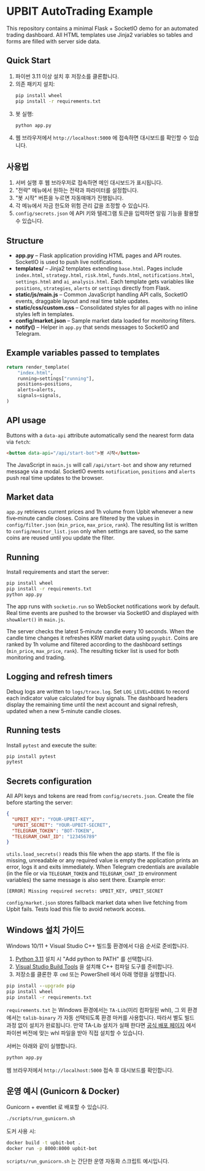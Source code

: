 # UPBIT AutoTrading Example

This repository contains a minimal Flask + SocketIO demo for an automated trading dashboard.  All HTML templates use Jinja2 variables so tables and forms are filled with server side data.

## Quick Start
1. 파이썬 3.11 이상 설치 후 저장소를 클론합니다.
2. 의존 패키지 설치:
   ```bash
   pip install wheel
   pip install -r requirements.txt
   ```
3. 봇 실행:
   ```bash
   python app.py
   ```
4. 웹 브라우저에서 `http://localhost:5000` 에 접속하면 대시보드를 확인할 수 있습니다.
## 사용법
1. 서버 실행 후 웹 브라우저로 접속하면 메인 대시보드가 표시됩니다.
2. "전략" 메뉴에서 원하는 전략과 파라미터를 설정합니다.
3. "봇 시작" 버튼을 누르면 자동매매가 진행됩니다.
4. 각 메뉴에서 자금 한도와 위험 관리 값을 조정할 수 있습니다.
5. `config/secrets.json` 에 API 키와 텔레그램 토큰을 입력하면 알림 기능을 활용할 수 있습니다.


## Structure
- **app.py** – Flask application providing HTML pages and API routes. SocketIO is used to push live notifications.
- **templates/** – Jinja2 templates extending `base.html`. Pages include `index.html`, `strategy.html`, `risk.html`, `funds.html`, `notifications.html`, `settings.html` and `ai_analysis.html`.
  Each template gets variables like `positions`, `strategies`, `alerts` or `settings` directly from Flask.
- **static/js/main.js** – Common JavaScript handling API calls, SocketIO events, draggable layout and real time table updates.
- **static/css/custom.css** – Consolidated styles for all pages with no inline styles left in templates.
- **config/market.json** – Sample market data loaded for monitoring filters.
- **notify()** – Helper in `app.py` that sends messages to SocketIO and Telegram.

## Example variables passed to templates
```python
return render_template(
    "index.html",
    running=settings["running"],
    positions=positions,
    alerts=alerts,
    signals=signals,
)
```

## API usage
Buttons with a `data-api` attribute automatically send the nearest form data via `fetch`:
```html
<button data-api="/api/start-bot">봇 시작</button>
```
The JavaScript in `main.js` will call `/api/start-bot` and show any returned message via a modal.
SocketIO events `notification`, `positions` and `alerts` push real time updates to the browser.

## Market data
`app.py` retrieves current prices and 1h volume from Upbit whenever a new
five‑minute candle closes.
Coins are filtered by the values in `config/filter.json` (`min_price`, `max_price`, `rank`).
The resulting list is written to `config/monitor_list.json` only when settings are saved,
so the same coins are reused until you update the filter.

## Running
Install requirements and start the server:
```bash
pip install wheel
pip install -r requirements.txt
python app.py
```
The app runs with `socketio.run` so WebSocket notifications work by default.
Real time events are pushed to the browser via SocketIO and displayed with `showAlert()` in `main.js`.

The server checks the latest 5‑minute candle every 10 seconds. When the candle
time changes it refreshes KRW market data using `pyupbit`. Coins are ranked by
1h volume and filtered according to the dashboard settings (`min_price`,
`max_price`, `rank`). The resulting ticker list is used for both monitoring and
trading.

## Logging and refresh timers
Debug logs are written to `logs/trace.log`. Set `LOG_LEVEL=DEBUG` to record each
indicator value calculated for buy signals. The dashboard headers display the
remaining time until the next account and signal refresh, updated when a new
5‑minute candle closes.

## Running tests
Install `pytest` and execute the suite:
```bash
pip install pytest
pytest
```

## Secrets configuration
All API keys and tokens are read from `config/secrets.json`. Create the file before starting the server:

```json
{
  "UPBIT_KEY": "YOUR-UPBIT-KEY",
  "UPBIT_SECRET": "YOUR-UPBIT-SECRET",
  "TELEGRAM_TOKEN": "BOT-TOKEN",
  "TELEGRAM_CHAT_ID": "123456789"
}
```

`utils.load_secrets()` reads this file when the app starts. If the file is missing,
unreadable or any required value is empty the application prints an error,
logs it and exits immediately. When Telegram credentials are available (in the
file or via `TELEGRAM_TOKEN` and `TELEGRAM_CHAT_ID` environment variables) the
same message is also sent there.
Example error:
```
[ERROR] Missing required secrets: UPBIT_KEY, UPBIT_SECRET
```

`config/market.json` stores fallback market data when live fetching from Upbit
fails. Tests load this file to avoid network access.

## Windows 설치 가이드
Windows 10/11 + Visual Studio C++ 빌드툴 환경에서 다음 순서로 준비합니다.

1. [Python 3.11](https://www.python.org/) 설치 시 "Add python to PATH" 를 선택합니다.
2. [Visual Studio Build Tools](https://visualstudio.microsoft.com/visual-cpp-build-tools/) 을 설치해 C++ 컴파일 도구를 준비합니다.
3. 저장소를 클론한 후 `cmd` 또는 PowerShell 에서 아래 명령을 실행합니다.

```cmd
pip install --upgrade pip
pip install wheel
pip install -r requirements.txt
```

`requirements.txt` 는 Windows 환경에서는 `TA-Lib`(미리 컴파일된 whl), 그
외 환경에서는 `talib-binary` 가 자동 선택되도록 환경 마커를 사용합니다.
따라서 별도 빌드 과정 없이 설치가 완료됩니다. 만약 TA-Lib 설치가 실패
한다면 [공식 배포 페이지](https://www.lfd.uci.edu/~gohlke/pythonlibs/#ta-lib)
에서 파이썬 버전에 맞는 whl 파일을 받아 직접 설치할 수 있습니다.

서버는 아래와 같이 실행합니다.

```cmd
python app.py
```

웹 브라우저에서 `http://localhost:5000` 접속 후 대시보드를 확인합니다.

## 운영 예시 (Gunicorn & Docker)

Gunicorn + eventlet 로 배포할 수 있습니다.

```bash
./scripts/run_gunicorn.sh
```

도커 사용 시:

```bash
docker build -t upbit-bot .
docker run -p 8000:8000 upbit-bot
```

`scripts/run_gunicorn.sh` 는 간단한 운영 자동화 스크립트 예시입니다.
